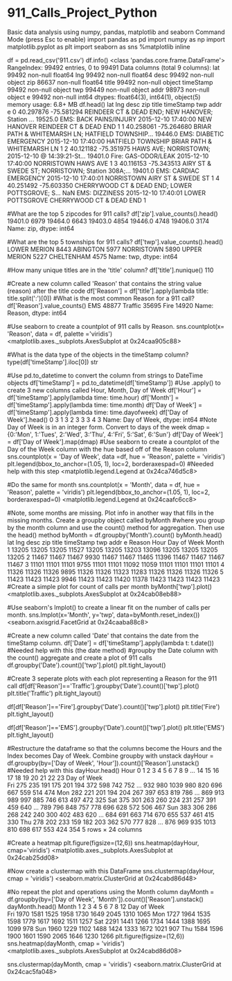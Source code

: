 # 911_Calls_Project_Python
Basic data analysis using numpy, pandas, matplotlib and seaborn
Command Mode (press Esc to enable)
import pandas as pd
import numpy as np
import matplotlib.pyplot as plt
import seaborn as sns
%matplotlib inline

df = pd.read_csv('911.csv')
df.info()
<class 'pandas.core.frame.DataFrame'>
RangeIndex: 99492 entries, 0 to 99491
Data columns (total 9 columns):
lat          99492 non-null float64
lng          99492 non-null float64
desc         99492 non-null object
zip          86637 non-null float64
title        99492 non-null object
timeStamp    99492 non-null object
twp          99449 non-null object
addr         98973 non-null object
e            99492 non-null int64
dtypes: float64(3), int64(1), object(5)
memory usage: 6.8+ MB
df.head()
lat	lng	desc	zip	title	timeStamp	twp	addr	e
0	40.297876	-75.581294	REINDEER CT & DEAD END; NEW HANOVER; Station ...	19525.0	EMS: BACK PAINS/INJURY	2015-12-10 17:40:00	NEW HANOVER	REINDEER CT & DEAD END	1
1	40.258061	-75.264680	BRIAR PATH & WHITEMARSH LN; HATFIELD TOWNSHIP...	19446.0	EMS: DIABETIC EMERGENCY	2015-12-10 17:40:00	HATFIELD TOWNSHIP	BRIAR PATH & WHITEMARSH LN	1
2	40.121182	-75.351975	HAWS AVE; NORRISTOWN; 2015-12-10 @ 14:39:21-St...	19401.0	Fire: GAS-ODOR/LEAK	2015-12-10 17:40:00	NORRISTOWN	HAWS AVE	1
3	40.116153	-75.343513	AIRY ST & SWEDE ST; NORRISTOWN; Station 308A;...	19401.0	EMS: CARDIAC EMERGENCY	2015-12-10 17:40:01	NORRISTOWN	AIRY ST & SWEDE ST	1
4	40.251492	-75.603350	CHERRYWOOD CT & DEAD END; LOWER POTTSGROVE; S...	NaN	EMS: DIZZINESS	2015-12-10 17:40:01	LOWER POTTSGROVE	CHERRYWOOD CT & DEAD END	1

#What are the top 5 zipcodes for 911 calls?
df['zip'].value_counts().head()
19401.0    6979
19464.0    6643
19403.0    4854
19446.0    4748
19406.0    3174
Name: zip, dtype: int64

#What are the top 5 townships for 911 calls?
df['twp'].value_counts().head()
LOWER MERION    8443
ABINGTON        5977
NORRISTOWN      5890
UPPER MERION    5227
CHELTENHAM      4575
Name: twp, dtype: int64

#How many unique titles are in the 'title' column?
df['title'].nunique()
110

#Create a new column called 'Reason' that contains the string value (reason) after the title code
df['Reason'] = df['title'].apply(lambda title: title.split(':')[0])
#What is the most common Reason for a 911 call?
df['Reason'].value_counts()
EMS        48877
Traffic    35695
Fire       14920
Name: Reason, dtype: int64

#Use seaborn to create a countplot of 911 calls by Reason.
sns.countplot(x= 'Reason', data = df, palette ='viridis')
<matplotlib.axes._subplots.AxesSubplot at 0x24caa905c88>



#What is the data type of the objects in the timeStamp column?
type(df['timeStamp'].iloc[0])
str

#Use pd.to_datetime to convert the column from strings to DateTime objects
df['timeStamp'] = pd.to_datetime(df['timeStamp'])
#Use .apply() to create 3 new columns called Hour, Month, Day of Week
df['Hour'] = df['timeStamp'].apply(lambda time: time.hour)
df['Month'] = df['timeStamp'].apply(lambda time: time.month)
df['Day of Week'] = df['timeStamp'].apply(lambda time: time.dayofweek)
df['Day of Week'].head()
0    3
1    3
2    3
3    3
4    3
Name: Day of Week, dtype: int64
#Note Day of Week is in an integer form. Convert to days of the week
dmap = {0:'Mon', 1:'Tues', 2:'Wed', 3:'Thu', 4:'Fri', 5:'Sat', 6:'Sun'}
df['Day of Week'] = df['Day of Week'].map(dmap)
#Use seaborn to create a countplot of the Day of the Week column with the hue based off of the Reason column
sns.countplot(x = 'Day of Week', data =df, hue = 'Reason', palette = 'viridis')
plt.legend(bbox_to_anchor=(1.05, 1), loc=2, borderaxespad=0) #Needed help with this step
<matplotlib.legend.Legend at 0x24ca746d5c8>

#Do the same for month
sns.countplot(x = 'Month', data = df, hue = 'Reason', palette = 'viridis')
plt.legend(bbox_to_anchor=(1.05, 1), loc=2, borderaxespad=0)
<matplotlib.legend.Legend at 0x24caafc6cc8>

#Note, some months are missing. Plot info in another way that fills in the missing months. Create a groupby object called byMonth
#where you group by the month column and use the count() method for aggregation. Then use the head() method
byMonth = df.groupby('Month').count()
​
byMonth.head()
lat	lng	desc	zip	title	timeStamp	twp	addr	e	Reason	Hour	Day of Week
Month												
1	13205	13205	13205	11527	13205	13205	13203	13096	13205	13205	13205	13205
2	11467	11467	11467	9930	11467	11467	11465	11396	11467	11467	11467	11467
3	11101	11101	11101	9755	11101	11101	11092	11059	11101	11101	11101	11101
4	11326	11326	11326	9895	11326	11326	11323	11283	11326	11326	11326	11326
5	11423	11423	11423	9946	11423	11423	11420	11378	11423	11423	11423	11423
#Create a simple plot for count of calls per month
byMonth['twp'].plot()
<matplotlib.axes._subplots.AxesSubplot at 0x24cab08eb88>

#Use seaborn's lmplot() to create a linear fit on the number of calls per month. 
sns.lmplot(x='Month', y='twp', data=byMonth.reset_index())
<seaborn.axisgrid.FacetGrid at 0x24caaba88c8>

#Create a new column called 'Date' that contains the date from the timeStamp column. 
df['Date'] = df['timeStamp'].apply(lambda t: t.date()) #Needed help with this (the date method)
#groupby the Date column with the count() aggregate and create a plot of 911 calls
df.groupby('Date').count()['twp'].plot()
plt.tight_layout()

#Create 3 seperate plots with each plot representing a Reason for the 911 call
df[df['Reason']=='Traffic'].groupby('Date').count()['twp'].plot()
plt.title('Traffic')
plt.tight_layout()

df[df['Reason']=='Fire'].groupby('Date').count()['twp'].plot()
plt.title('Fire')
plt.tight_layout()

df[df['Reason']=='EMS'].groupby('Date').count()['twp'].plot()
plt.title('EMS')
plt.tight_layout()

#Restructure the dataframe so that the columns become the Hours and the Index becomes Day of Week. Combine groupby with unstack
dayHour = df.groupby(by=['Day of Week', 'Hour']).count()['Reason'].unstack()    #Needed help with this
dayHour.head()
Hour	0	1	2	3	4	5	6	7	8	9	...	14	15	16	17	18	19	20	21	22	23
Day of Week																					
Fri	275	235	191	175	201	194	372	598	742	752	...	932	980	1039	980	820	696	667	559	514	474
Mon	282	221	201	194	204	267	397	653	819	786	...	869	913	989	997	885	746	613	497	472	325
Sat	375	301	263	260	224	231	257	391	459	640	...	789	796	848	757	778	696	628	572	506	467
Sun	383	306	286	268	242	240	300	402	483	620	...	684	691	663	714	670	655	537	461	415	330
Thu	278	202	233	159	182	203	362	570	777	828	...	876	969	935	1013	810	698	617	553	424	354
5 rows × 24 columns

#Create a heatmap
plt.figure(figsize=(12,6))
sns.heatmap(dayHour, cmap='viridis')
<matplotlib.axes._subplots.AxesSubplot at 0x24cab25dd08>

#Now create a clustermap with this DataFrame
sns.clustermap(dayHour, cmap = 'viridis')
<seaborn.matrix.ClusterGrid at 0x24cabd86d48>

#No repeat the plot and operations using the Month column
dayMonth = df.groupby(by=['Day of Week', 'Month']).count()['Reason'].unstack()
dayMonth.head()
Month	1	2	3	4	5	6	7	8	12
Day of Week									
Fri	1970	1581	1525	1958	1730	1649	2045	1310	1065
Mon	1727	1964	1535	1598	1779	1617	1692	1511	1257
Sat	2291	1441	1266	1734	1444	1388	1695	1099	978
Sun	1960	1229	1102	1488	1424	1333	1672	1021	907
Thu	1584	1596	1900	1601	1590	2065	1646	1230	1266
plt.figure(figsize=(12,6))
sns.heatmap(dayMonth, cmap = 'viridis')
<matplotlib.axes._subplots.AxesSubplot at 0x24cabd86d08>

sns.clustermap(dayMonth, cmap = 'viridis')
<seaborn.matrix.ClusterGrid at 0x24cac5fa048>

​
